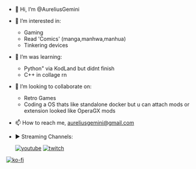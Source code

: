 - 👋 Hi, I’m @AureliusGemini
- 👀 I’m interested in:
     - Gaming
     - Read 'Comics' (manga,manhwa,manhua)
     - Tinkering devices
- 🌱 I’m was learning:
     - Python" via KodLand but didnt finish
     - C++ in collage rn
- 💞️ I’m looking to collaborate on:
     - Retro Games
     - Coding a OS thats like standalone docker but u can attach mods or extension looked like OperaGX mods
- 📫 How to reach me, aureliusgemini@gmail.com
- ▶ Streaming Channels:
  
     [![youtube](https://icons-for-free.com/download-icon-super+tiny+icons+youtube-1324450801208600807_32.png)](https://www.youtube.com/channel/UC4NqCAyAf0s-gxzOVZBnRng)
     [![twitch](https://static.twitchcdn.net/assets/favicon-32-e29e246c157142c94346.png)](https://www.twitch.tv/aureliusgemini)

 [![ko-fi](https://ko-fi.com/img/githubbutton_sm.svg)](https://ko-fi.com/V7V6RIGNF)
<!---
AureliusGemini/AureliusGemini is a ✨ special ✨ repository because its `README.md` (this file) appears on your GitHub profile.
You can click the Preview link to take a look at your changes.
--->
